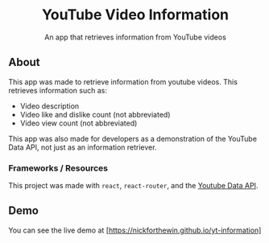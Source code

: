 <h1 align="center">YouTube Video Information</h1>
<p align="center">An app that retrieves information from YouTube videos</p>

## About

This app was made to retrieve information from youtube videos. This retrieves information such as:

* Video description
* Video like and dislike count (not abbreviated)
* Video view count (not abbreviated)

This app was also made for developers as a demonstration of the YouTube Data API, not just as an information retriever.

### Frameworks / Resources
This project was made with `react`, `react-router`, and the [Youtube Data API](https://developers.google.com/youtube/v3/getting-started).

## Demo

You can see the live demo at [https://nickforthewin.github.io/yt-information]
